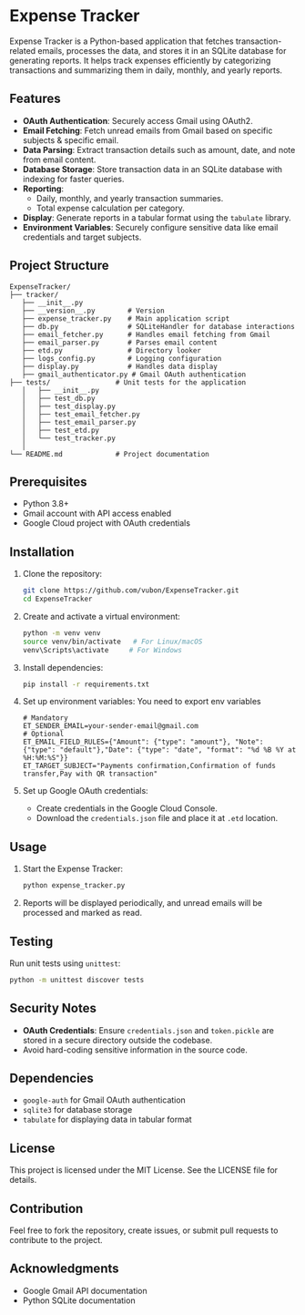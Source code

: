 # Expense Tracker

Expense Tracker is a Python-based application that fetches transaction-related emails, processes the data, 
and stores it in an SQLite database for generating reports. It helps track expenses efficiently by categorizing 
transactions and summarizing them in daily, monthly, and yearly reports.

## Features

- **OAuth Authentication**: Securely access Gmail using OAuth2.
- **Email Fetching**: Fetch unread emails from Gmail based on specific subjects & specific email.
- **Data Parsing**: Extract transaction details such as amount, date, and note from email content.
- **Database Storage**: Store transaction data in an SQLite database with indexing for faster queries.
- **Reporting**:
  - Daily, monthly, and yearly transaction summaries.
  - Total expense calculation per category.
- **Display**: Generate reports in a tabular format using the `tabulate` library.
- **Environment Variables**: Securely configure sensitive data like email credentials and target subjects.

## Project Structure

```
ExpenseTracker/
├── tracker/
   ├── __init__.py
   ├── __version__.py        # Version 
   ├── expense_tracker.py    # Main application script
   ├── db.py                 # SQLiteHandler for database interactions
   ├── email_fetcher.py      # Handles email fetching from Gmail
   ├── email_parser.py       # Parses email content
   ├── etd.py                # Directory looker 
   ├── logs_config.py        # Logging configuration
   ├── display.py            # Handles data display
   ├── gmail_authenticator.py # Gmail OAuth authentication
├── tests/                # Unit tests for the application
   │   ├── __init__.py
   │   ├── test_db.py
   │   ├── test_display.py
   │   ├── test_email_fetcher.py
   │   ├── test_email_parser.py
   │   ├── test_etd.py
   │   └── test_tracker.py
   │   
└── README.md             # Project documentation
```

## Prerequisites

- Python 3.8+
- Gmail account with API access enabled
- Google Cloud project with OAuth credentials

## Installation

1. Clone the repository:
   ```bash
   git clone https://github.com/vubon/ExpenseTracker.git
   cd ExpenseTracker
   ```

2. Create and activate a virtual environment:
   ```bash
   python -m venv venv
   source venv/bin/activate   # For Linux/macOS
   venv\Scripts\activate     # For Windows
   ```

3. Install dependencies:
   ```bash
   pip install -r requirements.txt
   ```

4. Set up environment variables:
  You need to export env variables
   ```env
   # Mandatory
   ET_SENDER_EMAIL=your-sender-email@gmail.com
   # Optional
   ET_EMAIL_FIELD_RULES={"Amount": {"type": "amount"}, "Note": {"type": "default"},"Date": {"type": "date", "format": "%d %B %Y at %H:%M:%S"}}
   ET_TARGET_SUBJECT="Payments confirmation,Confirmation of funds transfer,Pay with QR transaction"
   ```

5. Set up Google OAuth credentials:
   - Create credentials in the Google Cloud Console.
   - Download the `credentials.json` file and place it at `.etd` location.

## Usage
1. Start the Expense Tracker:
   ```bash
   python expense_tracker.py
   ```

2. Reports will be displayed periodically, and unread emails will be processed and marked as read.

## Testing

Run unit tests using `unittest`:
```bash
python -m unittest discover tests
```

## Security Notes

- **OAuth Credentials**: Ensure `credentials.json` and `token.pickle` are stored in a secure directory outside the codebase.
- Avoid hard-coding sensitive information in the source code.

## Dependencies

- `google-auth` for Gmail OAuth authentication
- `sqlite3` for database storage
- `tabulate` for displaying data in tabular format

## License

This project is licensed under the MIT License. See the LICENSE file for details.

## Contribution

Feel free to fork the repository, create issues, or submit pull requests to contribute to the project.

## Acknowledgments

- Google Gmail API documentation
- Python SQLite documentation